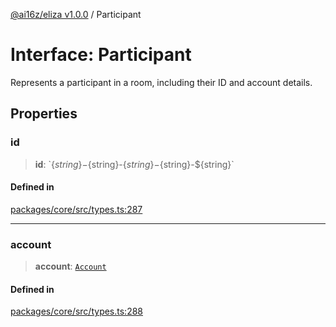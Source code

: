 [@ai16z/eliza v1.0.0](../index.md) / Participant

# Interface: Participant

Represents a participant in a room, including their ID and account details.

## Properties

### id

> **id**: \`$\{string\}-$\{string\}-$\{string\}-$\{string\}-$\{string\}\`

#### Defined in

[packages/core/src/types.ts:287](https://github.com/ai16z/eliza/blob/main/packages/core/src/types.ts#L287)

---

### account

> **account**: [`Account`](Account.md)

#### Defined in

[packages/core/src/types.ts:288](https://github.com/ai16z/eliza/blob/main/packages/core/src/types.ts#L288)
